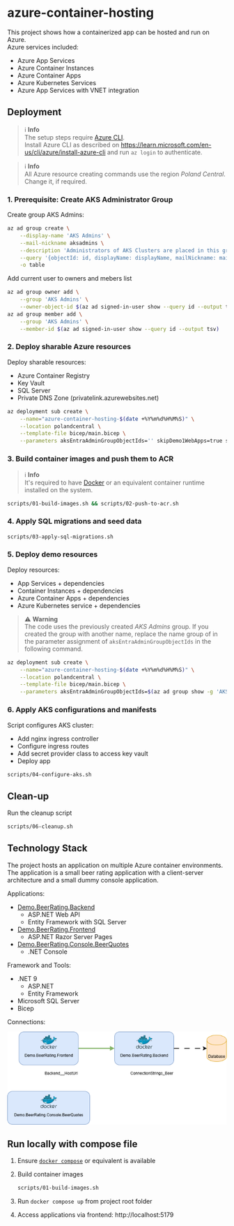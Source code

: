 # azure-container-hosting

This project shows how a containerized app can be hosted and run on Azure.  
Azure services included:

- Azure App Services
- Azure Container Instances
- Azure Container Apps
- Azure Kubernetes Services
- Azure App Services with VNET integration

## Deployment

> ℹ️ **Info**  
> The setup steps require [Azure CLI](https://learn.microsoft.com/en-us/cli/azure/).  
> Install Azure CLI as described on https://learn.microsoft.com/en-us/cli/azure/install-azure-cli and run `az login` to authenticate.

> ℹ️ **Info**  
> All Azure resource creating commands use the region *Poland Central*. Change it, if required.

### 1. Prerequisite: Create AKS Administrator Group

Create group AKS Admins:

```bash
az ad group create \
    --display-name 'AKS Admins' \
    --mail-nickname aksadmins \
    --description 'Administrators of AKS Clusters are placed in this group' \
    --query '{objectId: id, displayName: displayName, mailNickname: mailNickname, description: description}' \
    -o table
```

Add current user to owners and mebers list

```bash
az ad group owner add \
    --group 'AKS Admins' \
    --owner-object-id $(az ad signed-in-user show --query id --output tsv)
az ad group member add \
    --group 'AKS Admins' \
    --member-id $(az ad signed-in-user show --query id --output tsv)
```

### 2. Deploy sharable Azure resources

Deploy sharable resources:

- Azure Container Registry
- Key Vault
- SQL Server
- Private DNS Zone (privatelink.azurewebsites.net)

```bash
az deployment sub create \
    --name="azure-container-hosting-$(date +%Y%m%d%H%M%S)" \
    --location polandcentral \
    --template-file bicep/main.bicep \
    --parameters aksEntraAdminGroupObjectIds='' skipDemo1WebApps=true skipDemo2ContainerInstances=true skipDemo3ContainerApps=true skipDemo4Aks=true skipDemo5Vnet=true
```

### 3. Build container images and push them to ACR

> ℹ️ **Info**  
> It's required to have [Docker](https://www.docker.com) or an equivalent container runtime installed on the system.

```bash
scripts/01-build-images.sh && scripts/02-push-to-acr.sh
```

### 4. Apply SQL migrations and seed data

```bash
scripts/03-apply-sql-migrations.sh
```

### 5. Deploy demo resources

Deploy resources:

- App Services + dependencies
- Container Instances + dependencies
- Azure Container Apps + dependencies
- Azure Kubernetes service + dependencies

> ⚠️ **Warning**  
> The code uses the previously created *AKS Admins* group. If you created the group with another name, replace the name group of in the parameter assignment of `aksEntraAdminGroupObjectIds` in the following command.

```bash
az deployment sub create \
    --name="azure-container-hosting-$(date +%Y%m%d%H%M%S)" \
    --location polandcentral \
    --template-file bicep/main.bicep \
    --parameters aksEntraAdminGroupObjectIds=$(az ad group show -g 'AKS Admins' --query id -o tsv)
```

### 6. Apply AKS configurations and manifests

Script configures AKS cluster:

- Add nginx ingress controller
- Configure ingress routes
- Add secret provider class to access key vault
- Deploy app

```bash
scripts/04-configure-aks.sh
```

## Clean-up

Run the cleanup script

```bash
scripts/06-cleanup.sh
```

## Technology Stack

The project hosts an application on multiple Azure container environments.
The application is a small beer rating application with a client-server architecture and a small dummy console application.

Applications:

- [Demo.BeerRating.Backend](src/Demo.BeerRating.Backend)
    - ASP.NET Web API
    - Entity Framework with SQL Server
- [Demo.BeerRating.Frontend](src/Demo.BeerRating.Frontend)
    - ASP.NET Razor Server Pages
- [Demo.BeerRating.Console.BeerQuotes](src/Demo.BeerRating.Console.BeerQuotes)
    - .NET Console

Framework and Tools:

- .NET 9
    - ASP.NET
    - Entity Framework
- Microsoft SQL Server
- Bicep

Connections:

![Container dependencies](docs/static/container-dependencies.drawio.png)

## Run locally with compose file

1. Ensure [`docker compose`](https://docs.docker.com/compose/install/) or equivalent is available
2. Build container images

    ```bash
    scripts/01-build-images.sh
    ```

3. Run `docker compose up` from project root folder
4. Access applications via frontend: http://localhost:5179
